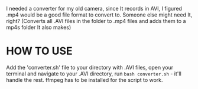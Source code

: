 I needed a converter for my old camera, since It records in AVI, I figured .mp4 would be a good file format to convert to. Someone else might need It, right? (Converts all .AVI files in the folder to .mp4 files and adds them to a mp4s folder It also makes)

 # HOW TO USE

 Add the 'converter.sh' file to your directory with .AVI files, open your terminal and navigate to your .AVI directory, run ```bash converter.sh``` - it'll handle the rest.
 ffmpeg has to be installed for the script to work.
